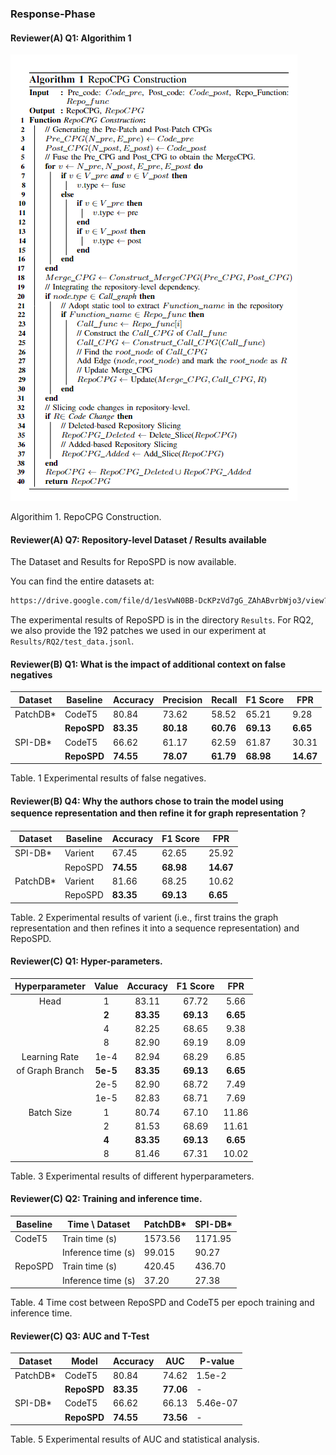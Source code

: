 ### Response-Phase

#### Reviewer(A) Q1: Algorithim 1

![Algorithm1](./Figures/Algorithm1.png)

Algorithim 1. RepoCPG Construction.

#### Reviewer(A) Q7: Repository-level  Dataset / Results available
The Dataset and Results for RepoSPD is now available.  

You can find the entire datasets at:
```bash
https://drive.google.com/file/d/1esVwN0BB-DcKPzVd7gG_ZAhABvrbWjo3/view?usp=drive_link
```

The experimental results of RepoSPD is in the directory `Results`. 
For RQ2, we also provide the 192 patches we used in our experiment at `Results/RQ2/test_data.jsonl`.


#### Reviewer(B) Q1: What is the impact of additional context on false negatives
| Dataset  | Baseline | Accuracy | Precision | Recall | F1 Score | FPR   |
|----------|----------|----------|-----------|--------|----------|-------|
| PatchDB* | CodeT5    | 80.84    | 73.62     | 58.52  | 65.21    | 9.28  |
|          |**RepoSPD**|**83.35**| **80.18** | **60.76**  | **69.13**    | **6.65**  |
| SPI-DB*  | CodeT5    | 66.62    | 61.17     | 62.59  | 61.87    | 30.31 |
|          |**RepoSPD**|**74.55**| **78.07** | **61.79**  | **68.98**    | **14.67** |

Table. 1 Experimental results of false negatives.

#### Reviewer(B) Q4: Why the authors chose to train the model using sequence representation and then refine it for graph representation？

 
| Dataset  | Baseline | Accuracy | F1 Score | FPR   |
|----------|----------|----------|----------|-------|
| SPI-DB*  | Varient  | 67.45    | 62.65    | 25.92 |
|          | RepoSPD  | **74.55**    | **68.98**    | **14.67** |
| PatchDB* | Varient  | 81.66    | 68.25    | 10.62 |
|          | RepoSPD  | **83.35**    | **69.13**    | **6.65**  |

Table. 2 Experimental results of varient (i.e., first trains the graph representation and then refines it into a sequence representation) and RepoSPD.

#### Reviewer(C) Q1: Hyper-parameters.
| Hyperparameter | Value  | Accuracy  | F1 Score  |   FPR    |
|:--------------:|:------:|:---------:|:---------:|:--------:|
| Head           |   1    |   83.11   |   67.72   |   5.66   |
|                | **2**  | **83.35** | **69.13** | **6.65** |
|                |   4    |   82.25   |   68.65   |   9.38   |
|                |   8    |   82.90   |   69.19   |   8.09   |
| Learning Rate  |  1e-4  |   82.94   |   68.29   |   6.85   |
|of Graph Branch |**5e-5**| **83.35** | **69.13** | **6.65** |
|                |  2e-5  |   82.90   |   68.72   |   7.49   |
|                |  1e-5  |   82.83   |   68.71   |   7.69   |
| Batch Size     |   1    |   80.74   |   67.10   |   11.86  |
|                |   2    |   81.53   |   68.69   |   11.61  |
|                | **4**  | **83.35** | **69.13** | **6.65** |
|                |   8    |   81.46   |   67.31   |   10.02  |

Table. 3 Experimental results of different hyperparameters.

#### Reviewer(C) Q2: Training and inference time.

| Baseline | Time \ Dataset    | PatchDB* | SPI-DB* |
|----------|-------------------|----------|---------|
| CodeT5   | Train time (s)    | 1573.56  | 1171.95 |
|          | Inference time (s)| 99.015   | 90.27   |
| RepoSPD  | Train time (s)    | 420.45   | 436.70  |
|          | Inference time (s)| 37.20    | 27.38   |

Table. 4 Time cost between RepoSPD and CodeT5 per epoch training and inference time. 



#### Reviewer(C) Q3: AUC and T-Test

| Dataset  |   Model    | Accuracy|   AUC   |  P-value |
|----------|------------|---------|---------|----------|
| PatchDB* |   CodeT5   |  80.84  |  74.62  |  1.5e-2  |
|          | **RepoSPD**|**83.35**|**77.06**|  -       |
| SPI-DB*  |   CodeT5   |  66.62  |  66.13  | 5.46e-07 |
|          | **RepoSPD**|**74.55**|**73.56**|  -       |

Table. 5 Experimental results of AUC and statistical analysis.

